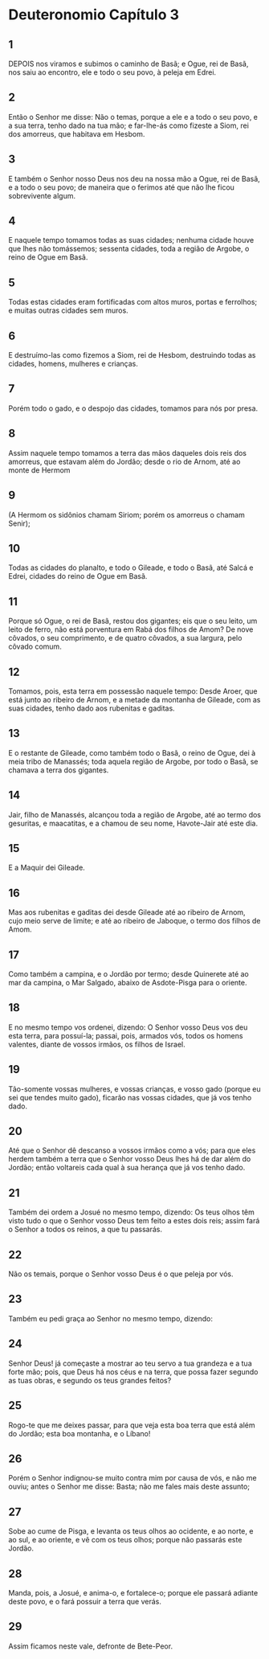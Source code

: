 # Deuteronomio Capítulo 3

## 1
DEPOIS nos viramos e subimos o caminho de Basã; e Ogue, rei de Basã, nos saiu ao encontro, ele e todo o seu povo, à peleja em Edrei.

## 2
Então o Senhor me disse: Não o temas, porque a ele e a todo o seu povo, e a sua terra, tenho dado na tua mão; e far-lhe-ás como fizeste a Siom, rei dos amorreus, que habitava em Hesbom.

## 3
E também o Senhor nosso Deus nos deu na nossa mão a Ogue, rei de Basã, e a todo o seu povo; de maneira que o ferimos até que não lhe ficou sobrevivente algum.

## 4
E naquele tempo tomamos todas as suas cidades; nenhuma cidade houve que lhes não tomássemos; sessenta cidades, toda a região de Argobe, o reino de Ogue em Basã.

## 5
Todas estas cidades eram fortificadas com altos muros, portas e ferrolhos; e muitas outras cidades sem muros.

## 6
E destruímo-las como fizemos a Siom, rei de Hesbom, destruindo todas as cidades, homens, mulheres e crianças.

## 7
Porém todo o gado, e o despojo das cidades, tomamos para nós por presa.

## 8
Assim naquele tempo tomamos a terra das mãos daqueles dois reis dos amorreus, que estavam além do Jordão; desde o rio de Arnom, até ao monte de Hermom

## 9
(A Hermom os sidônios chamam Siriom; porém os amorreus o chamam Senir);

## 10
Todas as cidades do planalto, e todo o Gileade, e todo o Basã, até Salcá e Edrei, cidades do reino de Ogue em Basã.

## 11
Porque só Ogue, o rei de Basã, restou dos gigantes; eis que o seu leito, um leito de ferro, não está porventura em Rabá dos filhos de Amom? De nove côvados, o seu comprimento, e de quatro côvados, a sua largura, pelo côvado comum.

## 12
Tomamos, pois, esta terra em possessão naquele tempo: Desde Aroer, que está junto ao ribeiro de Arnom, e a metade da montanha de Gileade, com as suas cidades, tenho dado aos rubenitas e gaditas.

## 13
E o restante de Gileade, como também todo o Basã, o reino de Ogue, dei à meia tribo de Manassés; toda aquela região de Argobe, por todo o Basã, se chamava a terra dos gigantes.

## 14
Jair, filho de Manassés, alcançou toda a região de Argobe, até ao termo dos gesuritas, e maacatitas, e a chamou de seu nome, Havote-Jair até este dia.

## 15
E a Maquir dei Gileade.

## 16
Mas aos rubenitas e gaditas dei desde Gileade até ao ribeiro de Arnom, cujo meio serve de limite; e até ao ribeiro de Jaboque, o termo dos filhos de Amom.

## 17
Como também a campina, e o Jordão por termo; desde Quinerete até ao mar da campina, o Mar Salgado, abaixo de Asdote-Pisga para o oriente.

## 18
E no mesmo tempo vos ordenei, dizendo: O Senhor vosso Deus vos deu esta terra, para possuí-la; passai, pois, armados vós, todos os homens valentes, diante de vossos irmãos, os filhos de Israel.

## 19
Tão-somente vossas mulheres, e vossas crianças, e vosso gado (porque eu sei que tendes muito gado), ficarão nas vossas cidades, que já vos tenho dado.

## 20
Até que o Senhor dê descanso a vossos irmãos como a vós; para que eles herdem também a terra que o Senhor vosso Deus lhes há de dar além do Jordão; então voltareis cada qual à sua herança que já vos tenho dado.

## 21
Também dei ordem a Josué no mesmo tempo, dizendo: Os teus olhos têm visto tudo o que o Senhor vosso Deus tem feito a estes dois reis; assim fará o Senhor a todos os reinos, a que tu passarás.

## 22
Não os temais, porque o Senhor vosso Deus é o que peleja por vós.

## 23
Também eu pedi graça ao Senhor no mesmo tempo, dizendo:

## 24
Senhor Deus! já começaste a mostrar ao teu servo a tua grandeza e a tua forte mão; pois, que Deus há nos céus e na terra, que possa fazer segundo as tuas obras, e segundo os teus grandes feitos?

## 25
Rogo-te que me deixes passar, para que veja esta boa terra que está além do Jordão; esta boa montanha, e o Líbano!

## 26
Porém o Senhor indignou-se muito contra mim por causa de vós, e não me ouviu; antes o Senhor me disse: Basta; não me fales mais deste assunto;

## 27
Sobe ao cume de Pisga, e levanta os teus olhos ao ocidente, e ao norte, e ao sul, e ao oriente, e vê com os teus olhos; porque não passarás este Jordão.

## 28
Manda, pois, a Josué, e anima-o, e fortalece-o; porque ele passará adiante deste povo, e o fará possuir a terra que verás.

## 29
Assim ficamos neste vale, defronte de Bete-Peor.

